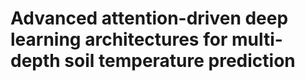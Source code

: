 # Advanced attention-driven deep learning architectures for multi-depth soil temperature prediction
